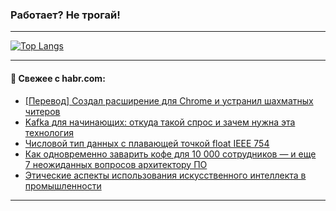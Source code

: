 ### Работает? Не трогай!

---
<!--
#### 🛠️ Technical stack:

![Java](https://img.shields.io/badge/Java-informational?logo=Oracle&style=flat&logoColor=white&color=FF4500)
![Kotlin](https://img.shields.io/badge/Kotlin-informational?logo=Kotlin&style=flat&logoColor=white&color=774D97)
![TS](https://img.shields.io/badge/TypeScript-informational?logo=typeScript&style=flat&logoColor=black&color=017acc)
![Python](https://img.shields.io/badge/Python-informational?logo=Python&style=flat&logoColor=black&color=ffdd54) <br>
![Spring](https://img.shields.io/badge/Spring-informational?logo=Spring&style=flat&logoColor=white&color=6DB33F) 
![SpringBoot](https://img.shields.io/badge/SpringBoot-informational?logo=SpringBoot&style=flat&logoColor=white&color=6DB33F)
![Nest](https://img.shields.io/badge/NestJS-informational?logo=NestJS&style=flat&logoColor=white&color=E0234E) 
![NodeJS](https://img.shields.io/badge/NodeJS-informational?logo=node.js&style=flat&logoColor=white&color=70A760)<br>
![PostgreSQL](https://img.shields.io/badge/PostgreSQL-informational?logo=PostgreSQL&style=flat&logoColor=white&color=DAA520)
![MongoDB](https://img.shields.io/badge/MongoDB-informational?logo=MongoDB&style=flat&logoColor=white&color=870000)
![Apache](https://img.shields.io/badge/Apache-informational?logo=apache&style=flat&logoColor=white&color=f74e28)

___ 
-->

<!--- #### 🛠️ : --->

[![Top Langs](https://github-readme-stats-82jvfl3w3-advtsettinggmailcoms-projects.vercel.app/api/top-langs/?username=zloylis&langs_count=10&hide_title=true&title_color=e6edf3&size_weight=0.5&count_weight=0.5&layout=compact&hide_progress=true&hide_border=true&theme=dracula&hide=css,makefile,cmake)](https://github.com/zloylis)

<!---


####  :octocat:&nbsp;&nbsp; Статистика:

![GitHub stats](https://github-readme-stats-u2qms2cxw-advtsettinggmailcoms-projects.vercel.app/api?username=zloylis&show_icons=true&hide_border=true&theme=dracula&title_color=e6edf3&include_all_commits=true&count_private=true&hide_rank=false&hide_title=true&rank_icon=github)
-->
---

#### 💬 Свежее с habr.com:

<!-- BLOG-POST-LIST:START -->
- [[Перевод] Создал расширение для Chrome и устранил шахматных читеров](https://habr.com/ru/companies/selectel/articles/957758/?utm_source=habrahabr&utm_medium=rss&utm_campaign=957758)
- [Kafka для начинающих: откуда такой спрос и зачем нужна эта технология](https://habr.com/ru/articles/957824/?utm_source=habrahabr&utm_medium=rss&utm_campaign=957824)
- [Числовой тип данных с плавающей точкой float IEEE 754](https://habr.com/ru/articles/957822/?utm_source=habrahabr&utm_medium=rss&utm_campaign=957822)
- [Как одновременно заварить кофе для 10 000 сотрудников — и еще 7 неожиданных вопросов архитектору ПО](https://habr.com/ru/companies/ibs/articles/957668/?utm_source=habrahabr&utm_medium=rss&utm_campaign=957668)
- [Этические аспекты использования искусственного интеллекта в промышленности](https://habr.com/ru/articles/957802/?utm_source=habrahabr&utm_medium=rss&utm_campaign=957802)
<!-- BLOG-POST-LIST:END -->

---
